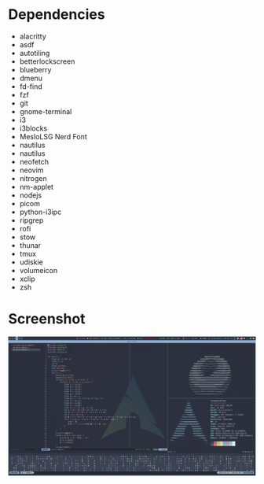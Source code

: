 # Dependencies
- alacritty
- asdf
- autotiling
- betterlockscreen
- blueberry
- dmenu
- fd-find
- fzf
- git
- gnome-terminal
- i3
- i3blocks
- MesloLSG Nerd Font
- nautilus
- nautilus
- neofetch
- neovim
- nitrogen
- nm-applet
- nodejs
- picom
- python-i3ipc
- ripgrep
- rofi
- stow
- thunar
- tmux
- udiskie
- volumeicon
- xclip
- zsh

# Screenshot
![Alt text](./screenshots/arch.png "Arch")
